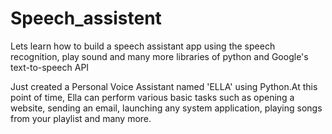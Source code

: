 # Speech_assistent
Lets learn how to build a speech assistant app using the speech recognition, play sound and many more libraries of python and Google's text-to-speech API

Just created a Personal Voice Assistant named 'ELLA' using Python.At this point of time, Ella can perform various basic tasks such as opening a website, sending an email, launching any system application, playing songs from your playlist and many more.
